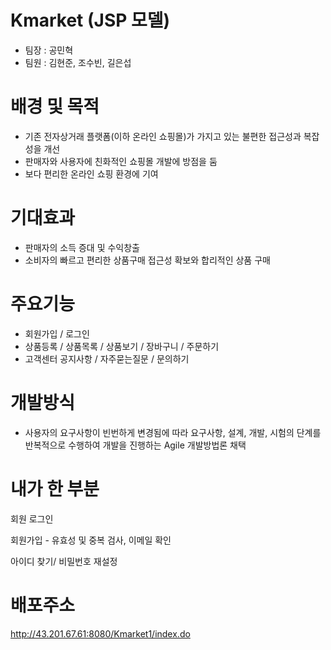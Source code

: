 # Kmarket (JSP 모델)
- 팀장 : 공민혁 
- 팀원 : 김현준, 조수빈, 길은섭
# 배경 및 목적
- 기존 전자상거래 플랫폼(이하 온라인 쇼핑몰)가 가지고 있는 불편한 접근성과 복잡성을 개선
- 판매자와 사용자에 친화적인 쇼핑몰 개발에 방점을 둠
- 보다 편리한 온라인 쇼핑 환경에 기여
# 기대효과
- 판매자의 소득 증대 및 수익창출
- 소비자의 빠르고 편리한 상품구매 접근성 확보와 합리적인 상품 구매
# 주요기능
- 회원가입 / 로그인
- 상품등록 / 상품목록 / 상품보기 / 장바구니 / 주문하기
- 고객센터 공지사항 / 자주묻는질문 / 문의하기
# 개발방식
- 사용자의 요구사항이 빈번하게 변경됨에 따라 요구사항, 설계, 개발, 시험의 단계를
반복적으로 수행하여 개발을 진행하는 Agile 개발방법론 채택
# 내가 한 부분
회원 로그인

회원가입 - 유효성 및 중복 검사, 이메일 확인

아이디 찾기/ 비밀번호 재설정


# 배포주소
http://43.201.67.61:8080/Kmarket1/index.do
